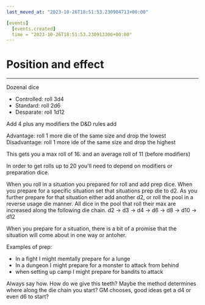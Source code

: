 ```yaml
---
last_moved_at: "2023-10-26T18:51:53.230904713+00:00"

[events]
  [events.created]
  time = "2023-10-26T18:51:53.230913306+00:00"
---
```

# Position and effect
---

Dozenal dice

* Controlled: roll 3d4
* Standard:   roll 2d6
* Desparate:  roll 1d12

Add 4 plus any modifiers the D&D rules add

Advantage: roll 1 more die of the same size and drop the lowest
Disadvantage: roll 1 more ide of the same size and drop the highest

This gets you a max roll of 16. and an average roll of 11 (before modifiers)

In order to get rolls up to 20 you'll need to depend on modifiers or
preparation dice.

When you roll in a situation you prepared for roll and add prep dice.
When you prepare for a specific situation set that situations prep die
to d2. As you further prepare for that situation either add another
d2, or roll the pool in a reverse usage die manner. All dice in the
pool that roll their max are increased along the following die chain.
d2 -> d3 -> d4 -> d6 -> d8 -> d10 -> d12

When you prepare for a situation, there is a bit of a promise that the
situation will come about in one way or antoher.


Examples of prep:
* In a fight I might memtally prepare for a lunge
* In a dungeon I might prepare for a monster to attack from behind
* when setting up camp I might prepare for bandits to attack

Always say how. How do we give this teeth? Maybe the method determines
where along the die chain you start? GM chooses, good ideas get a d4
or even d6 to start?